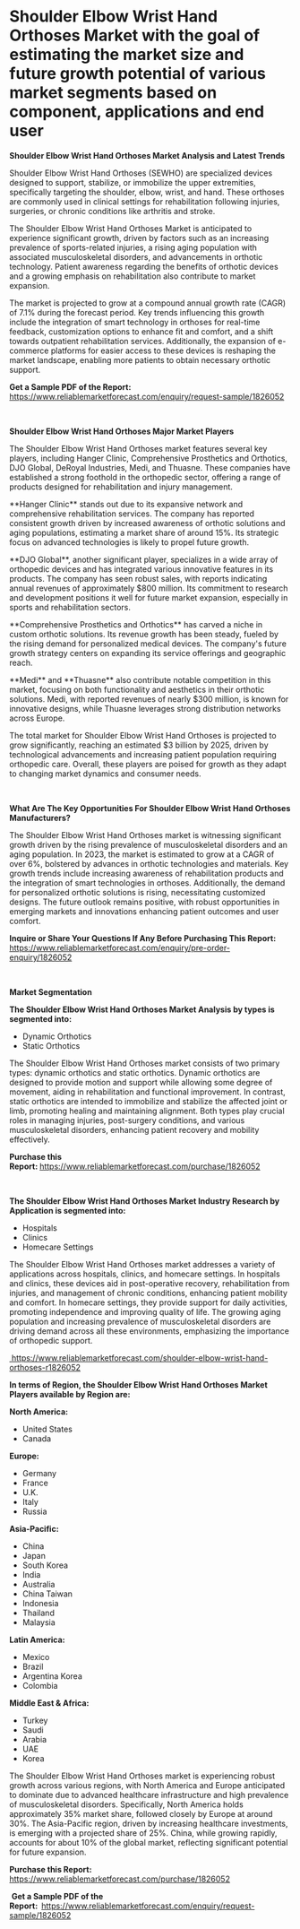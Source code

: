 <p><h1>Shoulder Elbow Wrist Hand Orthoses Market with the goal of estimating the market size and future growth potential of various market segments based on component, applications and end user</h1></p><p><strong>Shoulder Elbow Wrist Hand Orthoses Market Analysis and Latest Trends</strong></p>
<p><p>Shoulder Elbow Wrist Hand Orthoses (SEWHO) are specialized devices designed to support, stabilize, or immobilize the upper extremities, specifically targeting the shoulder, elbow, wrist, and hand. These orthoses are commonly used in clinical settings for rehabilitation following injuries, surgeries, or chronic conditions like arthritis and stroke. </p><p>The Shoulder Elbow Wrist Hand Orthoses Market is anticipated to experience significant growth, driven by factors such as an increasing prevalence of sports-related injuries, a rising aging population with associated musculoskeletal disorders, and advancements in orthotic technology. Patient awareness regarding the benefits of orthotic devices and a growing emphasis on rehabilitation also contribute to market expansion.</p><p>The market is projected to grow at a compound annual growth rate (CAGR) of 7.1% during the forecast period. Key trends influencing this growth include the integration of smart technology in orthoses for real-time feedback, customization options to enhance fit and comfort, and a shift towards outpatient rehabilitation services. Additionally, the expansion of e-commerce platforms for easier access to these devices is reshaping the market landscape, enabling more patients to obtain necessary orthotic support.</p></p>
<p><strong>Get a Sample PDF of the Report:&nbsp;</strong> <a href="https://www.reliablemarketforecast.com/enquiry/request-sample/1826052?utm_campaign=3254&utm_medium=2&utm_source=Github&utm_content=ia&utm_term=16042025&utm_id=shoulder-elbow-wrist-hand-orthoses">https://www.reliablemarketforecast.com/enquiry/request-sample/1826052</a></p>
<p>&nbsp;</p>
<p><strong>Shoulder Elbow Wrist Hand Orthoses Major Market Players</strong></p>
<p><p>The Shoulder Elbow Wrist Hand Orthoses market features several key players, including Hanger Clinic, Comprehensive Prosthetics and Orthotics, DJO Global, DeRoyal Industries, Medi, and Thuasne. These companies have established a strong foothold in the orthopedic sector, offering a range of products designed for rehabilitation and injury management.</p><p>**Hanger Clinic** stands out due to its expansive network and comprehensive rehabilitation services. The company has reported consistent growth driven by increased awareness of orthotic solutions and aging populations, estimating a market share of around 15%. Its strategic focus on advanced technologies is likely to propel future growth.</p><p>**DJO Global**, another significant player, specializes in a wide array of orthopedic devices and has integrated various innovative features in its products. The company has seen robust sales, with reports indicating annual revenues of approximately $800 million. Its commitment to research and development positions it well for future market expansion, especially in sports and rehabilitation sectors.</p><p>**Comprehensive Prosthetics and Orthotics** has carved a niche in custom orthotic solutions. Its revenue growth has been steady, fueled by the rising demand for personalized medical devices. The company's future growth strategy centers on expanding its service offerings and geographic reach.</p><p>**Medi** and **Thuasne** also contribute notable competition in this market, focusing on both functionality and aesthetics in their orthotic solutions. Medi, with reported revenues of nearly $300 million, is known for innovative designs, while Thuasne leverages strong distribution networks across Europe.</p><p>The total market for Shoulder Elbow Wrist Hand Orthoses is projected to grow significantly, reaching an estimated $3 billion by 2025, driven by technological advancements and increasing patient population requiring orthopedic care. Overall, these players are poised for growth as they adapt to changing market dynamics and consumer needs.</p></p>
<p>&nbsp;</p>
<p><strong>What Are The Key Opportunities For Shoulder Elbow Wrist Hand Orthoses Manufacturers?</strong></p>
<p><p>The Shoulder Elbow Wrist Hand Orthoses market is witnessing significant growth driven by the rising prevalence of musculoskeletal disorders and an aging population. In 2023, the market is estimated to grow at a CAGR of over 6%, bolstered by advances in orthotic technologies and materials. Key growth trends include increasing awareness of rehabilitation products and the integration of smart technologies in orthoses. Additionally, the demand for personalized orthotic solutions is rising, necessitating customized designs. The future outlook remains positive, with robust opportunities in emerging markets and innovations enhancing patient outcomes and user comfort.</p></p>
<p><strong>Inquire or Share Your Questions If Any Before Purchasing This Report:</strong> <a href="https://www.reliablemarketforecast.com/enquiry/pre-order-enquiry/1826052?utm_campaign=3254&utm_medium=2&utm_source=Github&utm_content=ia&utm_term=16042025&utm_id=shoulder-elbow-wrist-hand-orthoses">https://www.reliablemarketforecast.com/enquiry/pre-order-enquiry/1826052</a></p>
<p>&nbsp;</p>
<p><strong>Market Segmentation</strong></p>
<p><strong>The Shoulder Elbow Wrist Hand Orthoses Market Analysis by types is segmented into:</strong></p>
<p><ul><li>Dynamic Orthotics</li><li>Static Orthotics</li></ul></p>
<p><p>The Shoulder Elbow Wrist Hand Orthoses market consists of two primary types: dynamic orthotics and static orthotics. Dynamic orthotics are designed to provide motion and support while allowing some degree of movement, aiding in rehabilitation and functional improvement. In contrast, static orthotics are intended to immobilize and stabilize the affected joint or limb, promoting healing and maintaining alignment. Both types play crucial roles in managing injuries, post-surgery conditions, and various musculoskeletal disorders, enhancing patient recovery and mobility effectively.</p></p>
<p><strong>Purchase this Report:&nbsp;</strong><a href="https://www.reliablemarketforecast.com/purchase/1826052?utm_campaign=3254&utm_medium=2&utm_source=Github&utm_content=ia&utm_term=16042025&utm_id=shoulder-elbow-wrist-hand-orthoses">https://www.reliablemarketforecast.com/purchase/1826052</a></p>
<p>&nbsp;</p>
<p><strong>The Shoulder Elbow Wrist Hand Orthoses Market Industry Research by Application is segmented into:</strong></p>
<p><ul><li>Hospitals</li><li>Clinics</li><li>Homecare Settings</li></ul></p>
<p><p>The Shoulder Elbow Wrist Hand Orthoses market addresses a variety of applications across hospitals, clinics, and homecare settings. In hospitals and clinics, these devices aid in post-operative recovery, rehabilitation from injuries, and management of chronic conditions, enhancing patient mobility and comfort. In homecare settings, they provide support for daily activities, promoting independence and improving quality of life. The growing aging population and increasing prevalence of musculoskeletal disorders are driving demand across all these environments, emphasizing the importance of orthopedic support.</p></p>
<p><a href="https://www.reliablemarketforecast.com/shoulder-elbow-wrist-hand-orthoses-r1826052?utm_campaign=3254&utm_medium=2&utm_source=Github&utm_content=ia&utm_term=16042025&utm_id=shoulder-elbow-wrist-hand-orthoses">&nbsp;https://www.reliablemarketforecast.com/shoulder-elbow-wrist-hand-orthoses-r1826052</a></p>
<p><strong>In terms of Region, the Shoulder Elbow Wrist Hand Orthoses Market Players available by Region are:</strong></p>
<p>
    <p> <strong> North America: </strong>
        <ul>
            <li>United States</li>
            <li>Canada</li>
        </ul>
        </p> 
    <p> <strong> Europe: </strong>
        <ul>
            <li>Germany</li>
            <li>France</li>
            <li>U.K.</li>
            <li>Italy</li>
            <li>Russia</li>
        </ul>
        </p> 
    <p> <strong> Asia-Pacific: </strong>
        <ul>
            <li>China</li>
            <li>Japan</li>
            <li>South Korea</li>
            <li>India</li>
            <li>Australia</li>
            <li>China Taiwan</li>
            <li>Indonesia</li>
            <li>Thailand</li>
            <li>Malaysia</li>
        </ul>
        </p> 
    <p> <strong> Latin America: </strong>
        <ul>
            <li>Mexico</li>
            <li>Brazil</li>
            <li>Argentina Korea</li>
            <li>Colombia</li>
        </ul>
        </p> 
    <p> <strong> Middle East & Africa: </strong>
        <ul>
            <li>Turkey</li>
            <li>Saudi</li>
            <li>Arabia</li>
            <li>UAE</li>
            <li>Korea</li>
        </ul>
    </p>
    </p>
<p><p>The Shoulder Elbow Wrist Hand Orthoses market is experiencing robust growth across various regions, with North America and Europe anticipated to dominate due to advanced healthcare infrastructure and high prevalence of musculoskeletal disorders. Specifically, North America holds approximately 35% market share, followed closely by Europe at around 30%. The Asia-Pacific region, driven by increasing healthcare investments, is emerging with a projected share of 25%. China, while growing rapidly, accounts for about 10% of the global market, reflecting significant potential for future expansion.</p></p>
<p><strong>Purchase this Report: </strong><a href="https://www.reliablemarketforecast.com/purchase/1826052?utm_campaign=3254&utm_medium=2&utm_source=Github&utm_content=ia&utm_term=16042025&utm_id=shoulder-elbow-wrist-hand-orthoses">https://www.reliablemarketforecast.com/purchase/1826052</a></p>
<p>&nbsp;<strong>Get a Sample PDF of the Report:&nbsp;&nbsp;</strong><a href="https://www.reliablemarketforecast.com/enquiry/request-sample/1826052?utm_campaign=3254&utm_medium=2&utm_source=Github&utm_content=ia&utm_term=16042025&utm_id=shoulder-elbow-wrist-hand-orthoses">https://www.reliablemarketforecast.com/enquiry/request-sample/1826052</a></p>
<p><strong></strong></p>
<p><p></p><p></p><p></p></p>